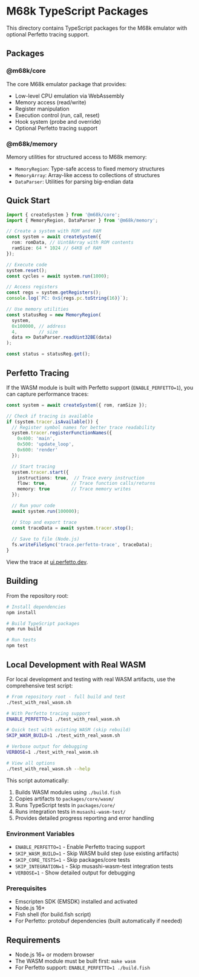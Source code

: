 # M68k TypeScript Packages

This directory contains TypeScript packages for the M68k emulator with optional Perfetto tracing support.

## Packages

### @m68k/core

The core M68k emulator package that provides:
- Low-level CPU emulation via WebAssembly
- Memory access (read/write)
- Register manipulation
- Execution control (run, call, reset)
- Hook system (probe and override)
- Optional Perfetto tracing support

### @m68k/memory

Memory utilities for structured access to M68k memory:
- `MemoryRegion`: Type-safe access to fixed memory structures
- `MemoryArray`: Array-like access to collections of structures
- `DataParser`: Utilities for parsing big-endian data

## Quick Start

```typescript
import { createSystem } from '@m68k/core';
import { MemoryRegion, DataParser } from '@m68k/memory';

// Create a system with ROM and RAM
const system = await createSystem({
  rom: romData, // Uint8Array with ROM contents
  ramSize: 64 * 1024 // 64KB of RAM
});

// Execute code
system.reset();
const cycles = await system.run(1000);

// Access registers
const regs = system.getRegisters();
console.log(`PC: 0x${regs.pc.toString(16)}`);

// Use memory utilities
const statusReg = new MemoryRegion(
  system,
  0x100000, // address
  4,        // size
  data => DataParser.readUint32BE(data)
);

const status = statusReg.get();
```

## Perfetto Tracing

If the WASM module is built with Perfetto support (`ENABLE_PERFETTO=1`), you can capture performance traces:

```typescript
const system = await createSystem({ rom, ramSize });

// Check if tracing is available
if (system.tracer.isAvailable()) {
  // Register symbol names for better trace readability
  system.tracer.registerFunctionNames({
    0x400: 'main',
    0x500: 'update_loop',
    0x600: 'render'
  });

  // Start tracing
  system.tracer.start({
    instructions: true,  // Trace every instruction
    flow: true,         // Trace function calls/returns
    memory: true        // Trace memory writes
  });

  // Run your code
  await system.run(100000);

  // Stop and export trace
  const traceData = await system.tracer.stop();
  
  // Save to file (Node.js)
  fs.writeFileSync('trace.perfetto-trace', traceData);
}
```

View the trace at [ui.perfetto.dev](https://ui.perfetto.dev).

## Building

From the repository root:

```bash
# Install dependencies
npm install

# Build TypeScript packages
npm run build

# Run tests
npm test
```

## Local Development with Real WASM

For local development and testing with real WASM artifacts, use the comprehensive test script:

```bash
# From repository root - full build and test
./test_with_real_wasm.sh

# With Perfetto tracing support
ENABLE_PERFETTO=1 ./test_with_real_wasm.sh

# Quick test with existing WASM (skip rebuild)
SKIP_WASM_BUILD=1 ./test_with_real_wasm.sh

# Verbose output for debugging
VERBOSE=1 ./test_with_real_wasm.sh

# View all options
./test_with_real_wasm.sh --help
```

This script automatically:
1. Builds WASM modules using `./build.fish` 
2. Copies artifacts to `packages/core/wasm/`
3. Runs TypeScript tests in `packages/core/`
4. Runs integration tests in `musashi-wasm-test/`
5. Provides detailed progress reporting and error handling

### Environment Variables

- `ENABLE_PERFETTO=1` - Enable Perfetto tracing support
- `SKIP_WASM_BUILD=1` - Skip WASM build step (use existing artifacts)
- `SKIP_CORE_TESTS=1` - Skip packages/core tests
- `SKIP_INTEGRATION=1` - Skip musashi-wasm-test integration tests  
- `VERBOSE=1` - Show detailed output for debugging

### Prerequisites

- Emscripten SDK (EMSDK) installed and activated
- Node.js 16+ 
- Fish shell (for build.fish script)
- For Perfetto: protobuf dependencies (built automatically if needed)

## Requirements

- Node.js 16+ or modern browser
- The WASM module must be built first: `make wasm`
- For Perfetto support: `ENABLE_PERFETTO=1 ./build.fish`